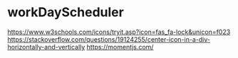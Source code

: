 # workDayScheduler

https://www.w3schools.com/icons/tryit.asp?icon=fas_fa-lock&unicon=f023
https://stackoverflow.com/questions/19124255/center-icon-in-a-div-horizontally-and-vertically
https://momentjs.com/
